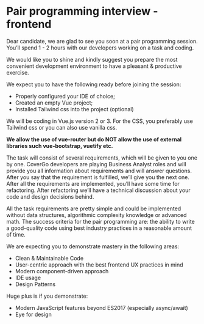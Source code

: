 # Pair programming interview - frontend

Dear candidate, we are glad to see you soon at a pair programming session. 
You’ll spend 1 - 2 hours with our developers working on a task and coding.

We would like you to shine and kindly suggest you prepare the most convenient
development environment to have a pleasant & productive exercise. 

We expect you to have the following ready before joining the session:
+ Properly configured your IDE of choice;
+ Created an empty Vue project;
+ Installed Tailwind css into the project (optional)

We will be coding in Vue.js version 2 or 3. For the CSS, you preferably use Tailwind css or you can also use vanilla css. 

**We allow the use of vue-router but do NOT allow the use of external libraries such vue-bootstrap, vuetify etc.**

The task will consist of several requirements, which will be given to you one by one.
CoverGo developers are playing Business Analyst roles and will provide you all information about requirements and will answer questions. After you say that the requirement is fulfilled, we’ll give you the next one. 
After all the requirements are implemented, you’ll have some time for refactoring. After refactoring we’ll have a technical discussion about your code and design decisions behind.

All the task requirements are pretty simple and could be implemented without data structures, algorithmic complexity knowledge or advanced math. 
The success criteria for the pair programming are: the ability to write a good-quality code using best industry practices in a reasonable amount of time. 

We are expecting you to demonstrate mastery in the following areas: 

+ Clean & Maintainable Code
+ User-centric approach with the best frontend UX practices in mind
+ Modern component-driven approach
+ IDE usage
+ Design Patterns

Huge plus is if you demonstrate:

+ Modern JavaScript features beyond ES2017 (especially async/await)
+ Eye for design
